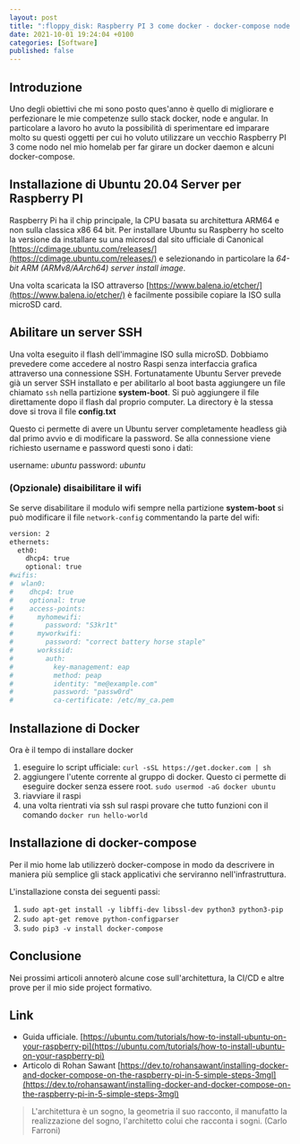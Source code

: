 ```yaml
---
layout: post
title: ":floppy_disk: Raspberry PI 3 come docker - docker-compose node su Ubuntu Server"
date: 2021-10-01 19:24:04 +0100
categories: [Software]
published: false
---
```

## Introduzione
Uno degli obiettivi che mi sono posto ques'anno è quello di migliorare e perfezionare le mie competenze sullo stack docker, node e angular. In particolare a lavoro ho avuto la possibilità di sperimentare ed imparare molto su questi oggetti per cui ho voluto utilizzare un vecchio Raspberry PI 3 come nodo nel mio homelab per far girare un docker daemon e alcuni docker-compose.

## Installazione di Ubuntu 20.04 Server per Raspberry PI

Raspberry Pi ha il chip principale, la CPU basata su architettura ARM64 e non sulla classica x86 64 bit. Per installare Ubuntu su Raspberry ho scelto la versione da installare su una microsd dal sito ufficiale di Canonical [https://cdimage.ubuntu.com/releases/](https://cdimage.ubuntu.com/releases/) e selezionando in particolare la _64-bit ARM (ARMv8/AArch64) server install image_.

Una volta scaricata la ISO attraverso [https://www.balena.io/etcher/](https://www.balena.io/etcher/) è facilmente possibile copiare la ISO sulla microSD card.

## Abilitare un server SSH

Una volta eseguito il flash dell'immagine ISO sulla microSD. Dobbiamo prevedere come accedere al nostro Raspi senza interfaccia grafica attraverso una connessione SSH. Fortunatamente Ubuntu Server prevede già un server SSH installato e per abilitarlo al boot basta aggiungere un file chiamato `ssh` nella partizione **system-boot**.
Si può aggiungere il file direttamente dopo il flash dal proprio computer. La directory è la stessa dove si trova il file **config.txt**

Questo ci permette di avere un Ubuntu server completamente headless già dal primo avvio e di modificare la password. Se alla connessione viene richiesto username e password questi sono i dati:

username: _ubuntu_
password: _ubuntu_

### (Opzionale) disaibilitare il wifi

Se serve disabilitare il modulo wifi sempre nella partizione **system-boot** si può modificare il file `network-config` commentando la parte del wifi:

```bash
version: 2
ethernets:
  eth0:
    dhcp4: true
    optional: true
#wifis:
#  wlan0:
#    dhcp4: true
#    optional: true
#    access-points:
#      myhomewifi:
#        password: "S3kr1t"
#      myworkwifi:
#        password: "correct battery horse staple"
#      workssid:
#        auth:
#          key-management: eap
#          method: peap
#          identity: "me@example.com"
#          password: "passw0rd"
#          ca-certificate: /etc/my_ca.pem
```

## Installazione di Docker

Ora è il tempo di installare docker

1. eseguire lo script ufficiale: `curl -sSL https://get.docker.com | sh`
2. aggiungere l'utente corrente al gruppo di docker. Questo ci permette di eseguire docker senza essere root. `sudo usermod -aG docker ubuntu`
3. riavviare il raspi
4. una volta rientrati via ssh sul raspi provare che tutto funzioni con il comando `docker run hello-world`

## Installazione di docker-compose

Per il mio home lab utilizzerò docker-compose in modo da descrivere in maniera più semplice gli stack applicativi che serviranno nell'infrastruttura.

L'installazione consta dei seguenti passi:

1. `sudo apt-get install -y libffi-dev libssl-dev python3 python3-pip`
2. `sudo apt-get remove python-configparser`
3. `sudo pip3 -v install docker-compose`

## Conclusione

Nei prossimi articoli annoterò alcune cose sull'architettura, la CI/CD e altre prove per il mio side project formativo.

## Link

- Guida ufficiale. [https://ubuntu.com/tutorials/how-to-install-ubuntu-on-your-raspberry-pi](https://ubuntu.com/tutorials/how-to-install-ubuntu-on-your-raspberry-pi)
- Articolo di Rohan Sawant [https://dev.to/rohansawant/installing-docker-and-docker-compose-on-the-raspberry-pi-in-5-simple-steps-3mgl](https://dev.to/rohansawant/installing-docker-and-docker-compose-on-the-raspberry-pi-in-5-simple-steps-3mgl)

> L'architettura è un sogno, la geometria il suo racconto, il manufatto la realizzazione del sogno, l'architetto colui che racconta i sogni. (Carlo Farroni)
